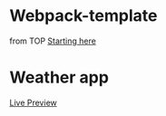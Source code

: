 # Webpack-template

from TOP [Starting here](https://webpack.js.org/guides/getting-started/)

# Weather app

[Live Preview](https://rythrojaofficial.github.io/weatherapp/)

